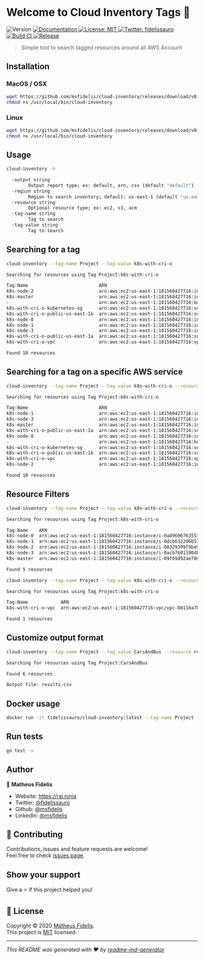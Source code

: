 <h1 align="left">Welcome to Cloud Inventory Tags 👋</h1>
<p>
  <img alt="Version" src="https://img.shields.io/badge/version-v0.0.5-blue.svg?cacheSeconds=2592000" />
  <a href="README.md" target="_blank">
    <img alt="Documentation" src="https://img.shields.io/badge/documentation-yes-brightgreen.svg" />
  </a>
  <a href="LICENSE " target="_blank">
    <img alt="License: MIT" src="https://img.shields.io/badge/License-MIT-yellow.svg" />
  </a>
  <a href="https://twitter.com/fidelissauro" target="_blank">
    <img alt="Twitter: fidelissauro" src="https://img.shields.io/twitter/follow/fidelissauro.svg?style=social" />
  </a>
  <a href="/" target="_blank">
    <img alt="Build CI" src="https://github.com/msfidelis/cloud-inventory/workflows/cloud-inventory%20ci/badge.svg" />
  </a>  
  <a href="/" target="_blank">
    <img alt="Release" src="https://github.com/msfidelis/cloud-inventory/workflows/release%20packages/badge.svg" />
  </a>
</p>

> Simple tool to search tagged resources around all AWS Account

## Installation

### MacOS / OSX

```bash
wget https://github.com/msfidelis/cloud-inventory/releases/download/v0.0.5/cloud-inventory_0.0.5_darwin_amd64 -O /usr/local/bin/cloud-inventory
chmod +x /usr/local/bin/cloud-inventory
```

### Linux 

```bash
wget https://github.com/msfidelis/cloud-inventory/releases/download/v0.0.5/cloud-inventory_0.0.5_linux_amd64 -O /usr/local/bin/cloud-inventory
chmod +x /usr/local/bin/cloud-inventory
```

## Usage

```sh
cloud-inventory -h

  -output string
    	Output report type; ex: default, arn, csv (default "default")
  -region string
    	Region to search inventory; default: us-east-1 (default "us-east-1")
  -resource string
    	Optional resource type; ex: ec2, s3, acm
  -tag-name string
    	Tag to search
  -tag-value string
    	Tag to search
```

## Searching for a tag

```sh
cloud-inventory --tag-name Project --tag-value k8s-with-cri-o

Searching for resources using Tag Project:k8s-with-cri-o

Tag:Name                          ARN                                                                     Region     Service
k8s-node-2                        arn:aws:ec2:us-east-1:181560427716:instance/i-00329399f9be9057d         us-east-1  ec2
k8s-master                        arn:aws:ec2:us-east-1:181560427716:instance/i-09f69d92ae78e38a3         us-east-1  ec2
-                                 arn:aws:ec2:us-east-1:181560427716:key-pair/key-0e42ce8f71614c2b0       us-east-1  ec2
k8s-with-cri-o-kubernetes-sg      arn:aws:ec2:us-east-1:181560427716:security-group/sg-00cf6191cf7ab9fd5  us-east-1  ec2
k8s-with-cri-o-public-us-east-1b  arn:aws:ec2:us-east-1:181560427716:subnet/subnet-00e56eae76e947407      us-east-1  ec2
k8s-node-0                        arn:aws:ec2:us-east-1:181560427716:instance/i-0a896967635519624         us-east-1  ec2
k8s-node-1                        arn:aws:ec2:us-east-1:181560427716:instance/i-0dcb632206b511ab1         us-east-1  ec2
k8s-node-3                        arn:aws:ec2:us-east-1:181560427716:instance/i-0acb760119048a1b8         us-east-1  ec2
k8s-with-cri-o-public-us-east-1a  arn:aws:ec2:us-east-1:181560427716:subnet/subnet-0d4a1826dc74940af      us-east-1  ec2
k8s-with-cri-o-vpc                arn:aws:ec2:us-east-1:181560427716:vpc/vpc-0811ba78ad39174e2            us-east-1  ec2

Found 10 resources
```


## Searching for a tag on a specific AWS service

```sh
cloud-inventory --tag-name Project --tag-value k8s-with-cri-o --resource ec2

Searching for resources using Tag Project:k8s-with-cri-o

Tag:Name                          ARN                                                                     Region     Service
k8s-node-1                        arn:aws:ec2:us-east-1:181560427716:instance/i-0dcb632206b511ab1         us-east-1  ec2
k8s-node-3                        arn:aws:ec2:us-east-1:181560427716:instance/i-0acb760119048a1b8         us-east-1  ec2
k8s-master                        arn:aws:ec2:us-east-1:181560427716:instance/i-09f69d92ae78e38a3         us-east-1  ec2
k8s-with-cri-o-public-us-east-1a  arn:aws:ec2:us-east-1:181560427716:subnet/subnet-0d4a1826dc74940af      us-east-1  ec2
k8s-node-0                        arn:aws:ec2:us-east-1:181560427716:instance/i-0a896967635519624         us-east-1  ec2
-                                 arn:aws:ec2:us-east-1:181560427716:key-pair/key-0e42ce8f71614c2b0       us-east-1  ec2
k8s-with-cri-o-kubernetes-sg      arn:aws:ec2:us-east-1:181560427716:security-group/sg-00cf6191cf7ab9fd5  us-east-1  ec2
k8s-with-cri-o-public-us-east-1b  arn:aws:ec2:us-east-1:181560427716:subnet/subnet-00e56eae76e947407      us-east-1  ec2
k8s-with-cri-o-vpc                arn:aws:ec2:us-east-1:181560427716:vpc/vpc-0811ba78ad39174e2            us-east-1  ec2
k8s-node-2                        arn:aws:ec2:us-east-1:181560427716:instance/i-00329399f9be9057d         us-east-1  ec2

Found 10 resources
```

## Resource Filters

```sh
cloud-inventory --tag-name Project --tag-value k8s-with-cri-o --resource ec2:instance

Searching for resources using Tag Project:k8s-with-cri-o

Tag:Name    ARN                                                              Region     Service
k8s-node-0  arn:aws:ec2:us-east-1:181560427716:instance/i-0a896967635519624  us-east-1  ec2
k8s-node-1  arn:aws:ec2:us-east-1:181560427716:instance/i-0dcb632206b511ab1  us-east-1  ec2
k8s-node-2  arn:aws:ec2:us-east-1:181560427716:instance/i-00329399f9be9057d  us-east-1  ec2
k8s-node-3  arn:aws:ec2:us-east-1:181560427716:instance/i-0acb760119048a1b8  us-east-1  ec2
k8s-master  arn:aws:ec2:us-east-1:181560427716:instance/i-09f69d92ae78e38a3  us-east-1  ec2

Found 5 resources
```

```sh
cloud-inventory --tag-name Project --tag-value k8s-with-cri-o --resource ec2:vpc

Searching for resources using Tag Project:k8s-with-cri-o

Tag:Name            ARN                                                           Region     Service
k8s-with-cri-o-vpc  arn:aws:ec2:us-east-1:181560427716:vpc/vpc-0811ba78ad39174e2  us-east-1  ec2

Found 1 resources
```

## Customize output format 

```sh
cloud-inventory --tag-name Project --tag-value CarsAndBus --resource rds --output csv

Searching for resources using Tag Project:CarsAndBus

Found 6 resources

Output file: results.csv
```

## Docker usage

```sh
docker run -it fidelissauro/cloud-inventory:latest --tag-name Project --tag-value CarsAndBus
```


## Run tests

```sh
go test -v 
```

## Author

👤 **Matheus Fidelis**

* Website: https://raj.ninja
* Twitter: [@fidelissauro](https://twitter.com/fidelissauro)
* Github: [@msfidelis](https://github.com/msfidelis)
* LinkedIn: [@msfidelis](https://linkedin.com/in/msfidelis)

## 🤝 Contributing

Contributions, issues and feature requests are welcome!<br />Feel free to check [issues page](/issues). 

## Show your support

Give a ⭐️ if this project helped you!

## 📝 License

Copyright © 2020 [Matheus Fidelis](https://github.com/msfidelis).<br />
This project is [MIT](LICENSE ) licensed.

***
_This README was generated with ❤️ by [readme-md-generator](https://github.com/kefranabg/readme-md-generator)_
